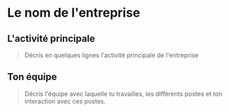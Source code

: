 # Le nom de l'entreprise

## L'activité principale

> Décris en quelques lignes l'activité principale de l'entreprise

## Ton équipe

> Décris l'équipe avec laquelle tu travailles, les différents postes et ton interaction avec ces postes.
